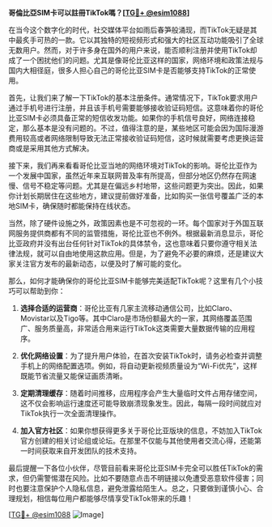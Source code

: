 **哥倫比亞SIM卡可以註冊TikTok嗎？[[TG💪+ @esim1088](https://t.me/s/esim1088)]**

在当今这个数字化的时代，社交媒体平台如雨后春笋般涌现，而TikTok无疑是其中最炙手可热的一款。它以其独特的短视频形式和强大的社区互动功能吸引了全球无数用户。然而，对于许多身在国外的用户来说，能否顺利注册并使用TikTok却成了一个困扰他们的问题。尤其是像哥伦比亚这样的国家，网络环境和政策法规与国内大相径庭，很多人担心自己的哥伦比亚SIM卡是否能够支持TikTok的正常使用。

首先，让我们来了解一下TikTok的基本注册条件。通常情况下，TikTok要求用户通过手机号进行注册，并且该手机号需要能够接收验证码短信。这意味着你的哥伦比亚SIM卡必须具备正常的短信收发功能。如果你的手机信号良好，网络连接稳定，那么基本是没有问题的。不过，值得注意的是，某些地区可能会因为国际漫游费用较高或者网络限制导致无法正常接收验证码短信，这时候就需要考虑更换运营商或是采用其他方式解决。

接下来，我们再来看看哥伦比亚当地的网络环境对TikTok的影响。哥伦比亚作为一个发展中国家，虽然近年来互联网普及率有所提高，但部分地区仍然存在网速慢、信号不稳定等问题。尤其是在偏远乡村地带，这些问题更为突出。因此，如果你计划长期居住在这些地方，建议提前做好准备，比如购买一张信号覆盖广泛的本地SIM卡，确保随时都能保持在线状态。

当然，除了硬件设施之外，政策因素也是不可忽视的一环。每个国家对于外国互联网服务提供商都有不同的监管措施，哥伦比亚也不例外。根据最新消息显示，哥伦比亚政府并没有出台任何针对TikTok的具体禁令，这也意味着只要你遵守相关法律法规，就可以自由地使用这款应用。但是，为了避免不必要的麻烦，还是建议大家关注官方发布的最新动态，以便及时了解可能的变化。

那么，如何才能确保你的哥伦比亚SIM卡能够完美适配TikTok呢？这里有几个小技巧可以帮助到你：

1. **选择合适的运营商**：哥伦比亚有几家主流移动通信公司，比如Claro、Movistar以及Tigo等。其中Claro是市场份额最大的一家，其网络覆盖范围广、服务质量高，非常适合用来运行TikTok这类需要大量数据传输的应用程序。
   
2. **优化网络设置**：为了提升用户体验，在首次安装TikTok时，请务必检查并调整手机上的网络配置选项。例如，将自动更新视频质量设为“Wi-Fi优先”，这样既能节省流量又能保证画质清晰。

3. **定期清理缓存**：随着时间推移，应用程序会产生大量临时文件占用存储空间，这不仅会影响运行速度还可能导致崩溃现象发生。因此，每隔一段时间就应对TikTok执行一次全面清理操作。

4. **加入官方社区**：如果你想获得更多关于哥伦比亚版块的信息，不妨加入TikTok官方创建的相关讨论组或论坛。在那里不仅能与其他使用者交流心得，还能第一时间获取来自开发团队的技术支持。

最后提醒一下各位小伙伴，尽管目前看来哥伦比亚SIM卡完全可以胜任TikTok的需求，但仍需警惕潜在风险。比如不要随意点击不明链接以免遭受恶意软件侵害；同时也要注意保护个人隐私信息，避免泄露给陌生人。总之，只要做到谨慎小心、合理规划，相信每位用户都能够尽情享受TikTok带来的乐趣！

[[TG💪+ @esim1088](https://t.me/s/esim1088) ![Image](https://i.postimg.cc/4NQfJmqS/Snipaste-2025-05-13-00-14-12.png)]